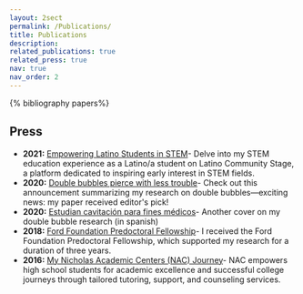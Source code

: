 ```yaml
---
layout: 2sect
permalink: /Publications/
title: Publications
description:
related_publications: true
related_press: true
nav: true
nav_order: 2
---
```


<!-- _pages/publications.md -->
<div class="publications">
{% bibliography papers%}
</div>


<div class="press">
  <h2>Press</h2>
  <!-- Add your press-related content here -->
  <ul>
      <li>
         <strong>2021:</strong> <a href="https://www.latinocommunitystage.org/single-post/i-challenge-you-own-this-and-own-a-career-in-stem-vicente-robles">Empowering Latino Students in STEM</a>- Delve into my STEM education experience as a Latino/a student on Latino Community Stage, a platform dedicated to inspiring early interest in STEM fields.
        </li>
    <li>
     <strong>2020:</strong> <a href="https://news.ucr.edu/articles/2020/04/29/double-bubbles-pierce-less-trouble">Double bubbles pierce with less trouble</a>- Check out this announcement summarizing my research on double bubbles—exciting news: my paper received editor's pick! 
        </li>
    <li>
        <strong>2020:</strong> <a href="https://www.elvigia.net/general/2020/6/6/estudian-cavitacion-para-fines-medicos-349311.html">Estudian cavitación para fines médicos</a>- Another cover on my double bubble research (in spanish) 
        </li>
      <li>
      <strong>2018:</strong> <a href="https://news.ucr.edu/articles/2018/05/04/engineering-graduate-student-ford-foundation-fellow">Ford Foundation Predoctoral Fellowship</a>- I received the Ford Foundation Predoctoral Fellowship, which supported my research for a duration of three years. 
        </li>
          <li>
     <strong>2016:</strong> <a href="https://www.youtube.com/watch?v=9hUMVcHYBTI">My Nicholas Academic Centers (NAC) Journey</a>- NAC empowers high school students for academic excellence and successful college journeys through tailored tutoring, support, and counseling services.
        </li>
  </ul>
</div>

